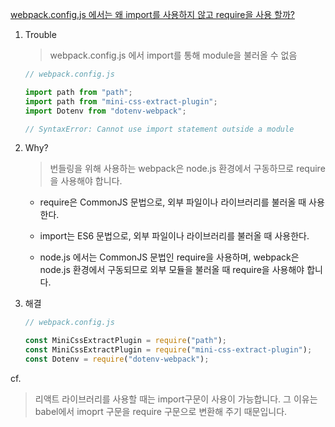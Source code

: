 [webpack.config.js 에서는 왜 import를 사용하지 않고 require을 사용 할까?
](https://velog.io/@lsx2003/import%EC%99%80-require%EC%9D%98-%EC%B0%A8%EC%9D%B4)

1. Trouble

   > webpack.config.js 에서 import를 통해 module을 불러올 수 없음

   ```js
   // webpack.config.js

   import path from "path";
   import path from "mini-css-extract-plugin";
   import Dotenv from "dotenv-webpack";

   // SyntaxError: Cannot use import statement outside a module
   ```

2. Why?

   > 번들링을 위해 사용하는 webpack은 node.js 환경에서 구동하므로 require을 사용해야 합니다.

   - require은 CommonJS 문법으로, 외부 파일이나 라이브러리를 불러올 때 사용한다.

   - import는 ES6 문법으로, 외부 파일이나 라이브러리를 불러올 때 사용한다.

   - node.js 에서는 CommonJS 문법인 require을 사용하며, webpack은 node.js 환경에서 구동되므로 외부 모듈을 불러올 때 require을 사용해야 합니다.

3. 해결

   ```js
   // webpack.config.js

   const MiniCssExtractPlugin = require("path");
   const MiniCssExtractPlugin = require("mini-css-extract-plugin");
   const Dotenv = require("dotenv-webpack");
   ```

cf.

> 리액트 라이브러리를 사용할 때는 import구문이 사용이 가능합니다. 그 이유는 babel에서 imoprt 구문을 require 구문으로 변환해 주기 때문입니다.

